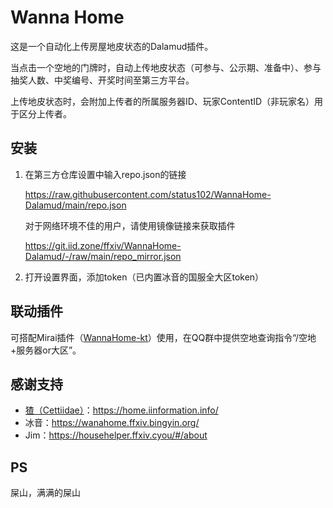# Wanna Home

这是一个自动化上传房屋地皮状态的Dalamud插件。

当点击一个空地的门牌时，自动上传地皮状态（可参与、公示期、准备中）、参与抽奖人数、中奖编号、开奖时间至第三方平台。

上传地皮状态时，会附加上传者的所属服务器ID、玩家ContentID（非玩家名）用于区分上传者。

## 安装

1. 在第三方仓库设置中输入repo.json的链接

    https://raw.githubusercontent.com/status102/WannaHome-Dalamud/main/repo.json

    对于网络环境不佳的用户，请使用镜像链接来获取插件

    https://git.iid.zone/ffxiv/WannaHome-Dalamud/-/raw/main/repo_mirror.json

2. 打开设置界面，添加token（已内置冰音的国服全大区token）

## 联动插件

可搭配Mirai插件（[WannaHome-kt](https://github.com/status102/WannaHome-kt)）使用，在QQ群中提供空地查询指令“/空地+服务器or大区”。

## 感谢支持

- [猹（Cettiidae）](https://github.com/Cettiidae/Cettiidae)：https://home.iinformation.info/
- 冰音：https://wanahome.ffxiv.bingyin.org/
- Jim：https://househelper.ffxiv.cyou/#/about

## PS

屎山，满满的屎山